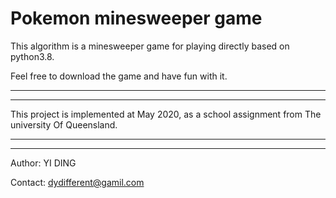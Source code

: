 # Pokemon minesweeper game

This algorithm is a minesweeper game for playing directly based on python3.8.

Feel free to download the game and have fun with it.

___
___
This project is implemented at May 2020, as a school assignment from The university Of Queensland.

___
___

Author: YI DING

Contact: dydifferent@gamil.com